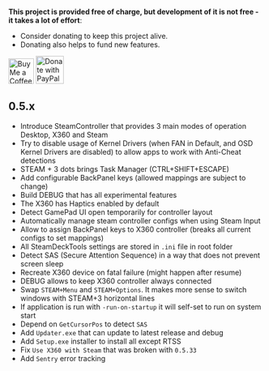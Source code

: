 **This project is provided free of charge, but development of it is not free - it takes a lot of effort**:

- Consider donating to keep this project alive.
- Donating also helps to fund new features.

<a href='https://ko-fi.com/ayufan' target='_blank'><img height='35' style='border:0px;height:50px;' src='https://az743702.vo.msecnd.net/cdn/kofi3.png?v=0' alt='Buy Me a Coffee at ko-fi.com' /></a> <a href="https://www.paypal.com/donate/?hosted_button_id=DHNBE2YR9D5Y2" target='_blank'><img height='35' src="https://raw.githubusercontent.com/stefan-niedermann/paypal-donate-button/master/paypal-donate-button.png" alt="Donate with PayPal" style='border:0px;height:55px;'/></a>

## 0.5.x

- Introduce SteamController that provides 3 main modes of operation Desktop, X360 and Steam
- Try to disable usage of Kernel Drivers (when FAN in Default, and OSD Kernel Drivers are disabled)
  to allow apps to work with Anti-Cheat detections
- STEAM + 3 dots brings Task Manager (CTRL+SHIFT+ESCAPE)
- Add configurable BackPanel keys (allowed mappings are subject to change)
- Build DEBUG that has all experimental features
- The X360 has Haptics enabled by default
- Detect GamePad UI open temporarily for controller layout
- Automatically manage steam controller configs when using Steam Input
- Allow to assign BackPanel keys to X360 controller (breaks all current configs to set mappings)
- All SteamDeckTools settings are stored in `.ini` file in root folder
- Detect SAS (Secure Attention Sequence) in a way that does not prevent screen sleep
- Recreate X360 device on fatal failure (might happen after resume)
- DEBUG allows to keep X360 controller always connected
- Swap `STEAM+Menu` and `STEAM+Options`. It makes more sense to switch windows with STEAM+3 horizontal lines
- If application is run with `-run-on-startup` it will self-set to run on system start
- Depend on `GetCursorPos` to detect `SAS`
- Add `Updater.exe` that can update to latest release and debug
- Add `Setup.exe` installer to install all except RTSS
- Fix `Use X360 with Steam` that was broken with `0.5.33`
- Add `Sentry` error tracking
